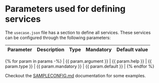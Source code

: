 # Parameters used for defining services

The `usecase.json` file has a section to define all services. These services can be configured through the following parameters:

| Parameter | Description | Type  | Mandatory | Default value |
|---|---|---|---|---|
{% for param in params -%}
| {{ param.argument }} | {{ param.help }} | {{ param.type }} | {{ param.mandatory }} | {{ param.default }} |
{% endfor %}

Checkout the [SAMPLECONFIG.md](/docs/SAMPLECONFIG.md) documentation for some examples.
